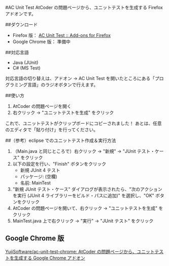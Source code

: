 #AC Unit Test
AtCoder の問題ページから、ユニットテストを生成する Firefox アドオンです。

##ダウンロード

* Firefox 版： [AC Unit Test :: Add-ons for Firefox](https://addons.mozilla.org/ja/firefox/addon/ac-unit-test/ "AC Unit Test :: Add-ons for Firefox")
* Google Chrome 版： 準備中

##対応言語

* Java (JUnit)
* C# (MS Test)

対応言語の切り替えは、アドオン → AC Unit Test を開いたところにある「プログラミング言語」のラジオボタンで行えます。

##使い方

1. AtCoder の問題ページを開く
2. 右クリック → "ユニットテストを生成" をクリック

これで、ユニットテストがクリップボードにコピーされました！
あとは、任意のエディタで「貼り付け」を行ってください。

##（参考）eclipse でのユニットテスト作成＆実行方法

1. （Main.java と同じところで）右クリック → "新規" → "JUnit テスト・ケース" をクリック
2. 以下の設定を行い、"Finish" ボタンをクリック
    * 新規 JUnit 4 テスト
    * パッケージ: (空欄)
    * 名前: MainTest
3. "新規 JUnit テスト・ケース" ダイアログが表示されたら、"次のアクションを実行 (JUnit 4 ライブラリーをビルド・パスに追加)" を選択し、"OK" ボタンをクリック
4. AtCoder の問題ページを開いて、右クリック → "ユニットテストを生成" をクリック
5. MainTest.java 上で右クリック → "実行" → "JUnit テスト" をクリック

## Google Chrome 版

[YujiSoftware/ac-unit-test-chrome: AtCoder の問題ページから、ユニットテストを生成する Google Chrome アドオン](https://github.com/YujiSoftware/ac-unit-test-chrome "YujiSoftware/ac-unit-test-chrome: AtCoder の問題ページから、ユニットテストを生成する Google Chrome アドオン")
